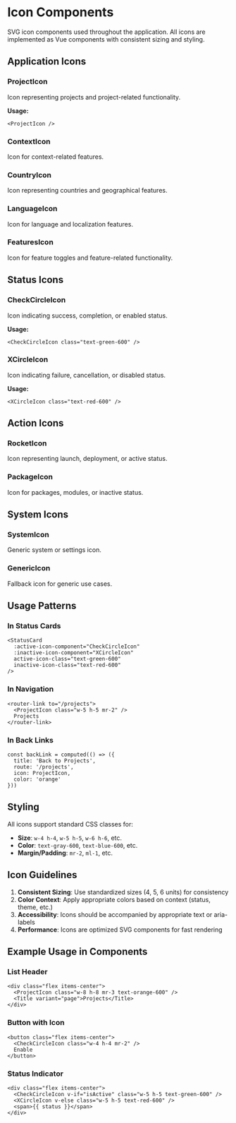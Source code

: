 # Icon Components

SVG icon components used throughout the application. All icons are implemented as Vue components with consistent sizing and styling.

## Application Icons

### ProjectIcon
Icon representing projects and project-related functionality.

**Usage:**
```vue
<ProjectIcon />
```

### ContextIcon
Icon for context-related features.

### CountryIcon
Icon representing countries and geographical features.

### LanguageIcon
Icon for language and localization features.

### FeaturesIcon
Icon for feature toggles and feature-related functionality.

## Status Icons

### CheckCircleIcon
Icon indicating success, completion, or enabled status.

**Usage:**
```vue
<CheckCircleIcon class="text-green-600" />
```

### XCircleIcon
Icon indicating failure, cancellation, or disabled status.

**Usage:**
```vue
<XCircleIcon class="text-red-600" />
```

## Action Icons

### RocketIcon
Icon representing launch, deployment, or active status.

### PackageIcon
Icon for packages, modules, or inactive status.

## System Icons

### SystemIcon
Generic system or settings icon.

### GenericIcon
Fallback icon for generic use cases.

## Usage Patterns

### In Status Cards
```vue
<StatusCard
  :active-icon-component="CheckCircleIcon"
  :inactive-icon-component="XCircleIcon"
  active-icon-class="text-green-600"
  inactive-icon-class="text-red-600"
/>
```

### In Navigation
```vue
<router-link to="/projects">
  <ProjectIcon class="w-5 h-5 mr-2" />
  Projects
</router-link>
```

### In Back Links
```vue
const backLink = computed(() => ({
  title: 'Back to Projects',
  route: '/projects',
  icon: ProjectIcon,
  color: 'orange'
}))
```

## Styling

All icons support standard CSS classes for:
- **Size**: `w-4 h-4`, `w-5 h-5`, `w-6 h-6`, etc.
- **Color**: `text-gray-600`, `text-blue-600`, etc.
- **Margin/Padding**: `mr-2`, `ml-1`, etc.

## Icon Guidelines

1. **Consistent Sizing**: Use standardized sizes (4, 5, 6 units) for consistency
2. **Color Context**: Apply appropriate colors based on context (status, theme, etc.)
3. **Accessibility**: Icons should be accompanied by appropriate text or aria-labels
4. **Performance**: Icons are optimized SVG components for fast rendering

## Example Usage in Components

### List Header
```vue
<div class="flex items-center">
  <ProjectIcon class="w-8 h-8 mr-3 text-orange-600" />
  <Title variant="page">Projects</Title>
</div>
```

### Button with Icon
```vue
<button class="flex items-center">
  <CheckCircleIcon class="w-4 h-4 mr-2" />
  Enable
</button>
```

### Status Indicator
```vue
<div class="flex items-center">
  <CheckCircleIcon v-if="isActive" class="w-5 h-5 text-green-600" />
  <XCircleIcon v-else class="w-5 h-5 text-red-600" />
  <span>{{ status }}</span>
</div>
```
